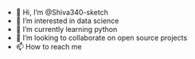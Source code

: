 - 👋 Hi, I’m @Shiva340-sketch 
- 👀 I’m interested in  data science
- 🌱 I’m currently learning   python
- 💞️ I’m looking to collaborate on  open source projects
- 📫 How to reach me 

<!---
Shiva340-sketch/Shiva340-sketch is a ✨ special ✨ repository because its `README.md` (this file) appears on your GitHub profile.
You can click the Preview link to take a look at your changes.
--->
